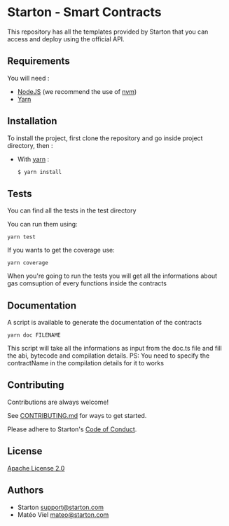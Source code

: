 # Starton - Smart Contracts

This repository has all the templates provided by Starton that you can access and deploy using the official API.

## Requirements

You will need :

- [NodeJS](https://nodejs.org/en) (we recommend the use of [nvm](https://github.com/nvm-sh/nvm))
- [Yarn](https://yarnpkg.com/)

## Installation

To install the project, first clone the repository and go inside project directory, then :

- With [yarn](https://yarnpkg.com/) :
  ```bash
  $ yarn install
  ```

## Tests

You can find all the tests in the test directory

You can run them using:

```shell
yarn test
```

If you wants to get the coverage use:

```shell
yarn coverage
```

When you're going to run the tests you will get all the informations about gas comsuption of every functions inside the contracts

## Documentation

A script is available to generate the documentation of the contracts

```shell
yarn doc FILENAME
```

This script will take all the informations as input from the doc.ts file and fill the abi, bytecode and compilation details. PS: You need to specify the contractName in the compilation details for it to works

## Contributing

Contributions are always welcome!

See [CONTRIBUTING.md](/CONTRIBUTING.md) for ways to get started.

Please adhere to Starton's [Code of Conduct](/CODE_OF_CONDUCT.md).

## License

[Apache License 2.0](/LICENSE.md)

## Authors

- Starton [support@starton.com](mailto:support@starton.com)
- Matéo Viel [mateo@starton.com](mailto:mateo@starton.com)
